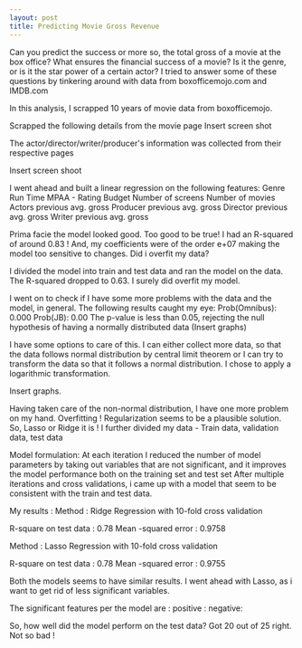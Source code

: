 ```yaml
---
layout: post
title: Predicting Movie Gross Revenue
---
```




Can you predict the success or more so, the total gross of a movie at the box office? 
What ensures the financial success of a movie? Is it the genre, or is it the star power of a certain actor? 
I tried to answer some of these questions by tinkering around with data from boxofficemojo.com and IMDB.com

In this analysis, I scrapped 10 years of movie data from boxofficemojo.



Scrapped the following details from the movie page
Insert screen shot

The actor/director/writer/producer's information was collected from their respective pages

Insert screen shoot

I went ahead and built a linear regression on the following features:
Genre
Run Time
MPAA - Rating
Budget
Number of screens
Number of movies
Actors previous avg. gross
Producer previous avg. gross
Director previous avg. gross
Writer previous avg. gross

Prima facie the model looked good. Too good to be true! I had an R-squared of around 0.83 ! And, my coefficients were of the order
e+07 making the model too sensitive to changes. Did i overfit my data?

I divided the model into train and test data and ran the model on the data. The R-squared dropped to 0.63. I surely did overfit 
my model. 

I went on to check if I have some more problems with the data and the model, in general. The following results caught my eye:
Prob(Omnibus):  0.000
Prob(JB):   0.00
The p-value is less than 0.05, rejecting the null hypothesis of having a normally distributed data
(Insert graphs)
 
 I have some options to care of this. I can either collect more data, so that the data follows normal distribution by central
 limit theorem or I can try to transform the data so that it follows a normal distribution. I chose to apply a logarithmic
 transformation.
 
 Insert graphs.
 
 Having taken care of the non-normal distribution, I have one more problem on my hand. Overfitting !
 Regularization seems to be a plausible solution. So, Lasso or Ridge it is ! 
 I further divided my data - Train data, validation data, test data
 
 Model formulation:
 At each iteration I reduced the number of model parameters by taking out variables that are not significant, and it 
 improves the model performance both on the training set and test set
 After multiple iterations and cross validations, i came up with a model that seem to be consistent with the train 
 and test data.
 
 My results :
 Method : Ridge Regression with 10-fold cross validation

R-square on test data : 0.78
Mean -squared error : 0.9758

Method : Lasso Regression with 10-fold cross validation

R-square on test data : 0.78
Mean -squared error : 0.9755

Both the models seems to have similar results. I went ahead with Lasso, as i want to get rid of less significant variables.

The significant features per the model are :
positive :<insert>
negative:<insert>

So, how well did the model perform on the test data?
<insert>
Got 20 out of 25 right. Not so bad !
 


 
